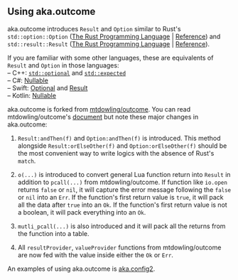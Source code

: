 ## Using aka.outcome

aka.outcome introduces `Result` and `Option` similar to Rust's `std::option::Option` ([The Rust Programming Language](https://doc.rust-lang.org/book/ch06-01-defining-an-enum.html#the-option-enum-and-its-advantages-over-null-values) | [Reference](https://doc.rust-lang.org/stable/std/option/)) and `std::result::Result` ([The Rust Programming Language](https://doc.rust-lang.org/book/ch09-02-recoverable-errors-with-result.html) | [Reference](https://doc.rust-lang.org/std/result/)).  

If you are familiar with some other languages, these are equivalents of `Result` and `Option` in those languages:  
– C++: [`std::optional`](https://en.cppreference.com/w/cpp/utility/optional) and [`std::expected`](https://en.cppreference.com/w/cpp/utility/expected)  
– C#: [Nullable](https://learn.microsoft.com/en-us/dotnet/csharp/language-reference/builtin-types/nullable-value-types)  
– Swift: [Optional](https://developer.apple.com/documentation/swift/result) and [Result](https://developer.apple.com/documentation/swift/result)  
– Kotlin: [Nullable](https://kotlinlang.org/docs/null-safety.html)  

aka.outcome is forked from [mtdowling/outcome](https://github.com/mtdowling/outcome). You can read mtdowling/outcome's [document](https://mtdowling.com/outcome/) but note these major changes in aka.outcome:  

1. `Result:andThen(f)` and `Option:andThen(f)` is introduced. This method alongside `Result:orElseOther(f)` and `Option:orElseOther(f)` should be the most convenient way to write logics with the absence of Rust's `match`.  

2. `o(...)` is introduced to convert general Lua function return into `Result` in addition to `pcall(...)` from mtdowling/outcome. If function like `io.open` returns `false` or `nil`, it will capture the error message following the `false` or `nil` into an `Err`. If the function's first return value is `true`, it will pack all the data after `true` into an `Ok`. If the function's first return value is not a boolean, it will pack everything into an `Ok`.  

3. `mutli_pcall(...)` is also introduced and it will pack all the returns from the function into a table.  

4. All `resultProvider`, `valueProvider` functions from mtdowling/outcome are now fed with the value inside either the `Ok` or `Err`.  

An examples of using aka.outcome is [aka.config2](../modules/aka/config2/config2.lua).  
